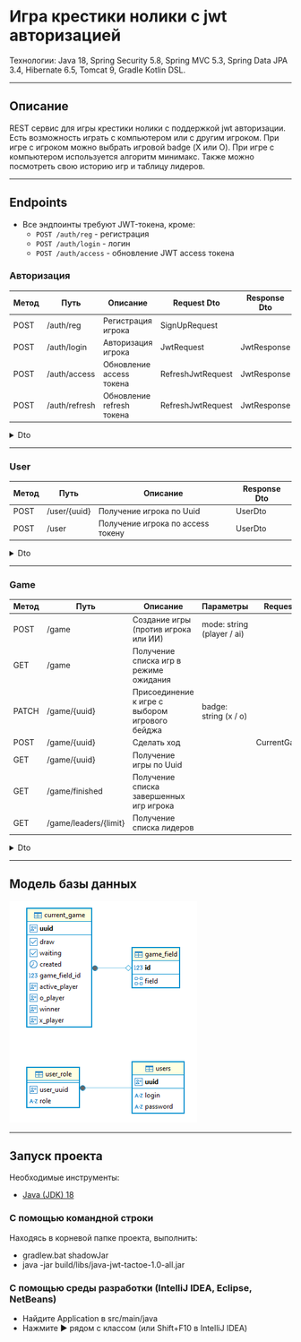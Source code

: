 # Игра крестики нолики с jwt авторизацией

Технологии: Java 18, Spring Security 5.8, Spring MVC 5.3, Spring Data JPA 3.4, Hibernate 6.5, Tomcat 9, Gradle Kotlin
DSL.

---

## Описание

REST сервис для игры крестики нолики с поддержкой jwt авторизации. Есть возможность играть с компьютером или с другим
игроком. При игре с игроком можно выбрать игровой badge (Х или О). При игре с компьютером используется алгоритм
минимакс. Также можно посмотреть свою историю игр и таблицу лидеров.

---

## Endpoints

- Все эндпоинты требуют JWT-токена, кроме:
    - `POST /auth/reg` - регистрация
    - `POST /auth/login` - логин
    - `POST /auth/access` - обновление JWT access токена

### Авторизация

| Метод | Путь          | Описание                  | Request Dto       | Response Dto |
|-------|---------------|---------------------------|-------------------|--------------|
| POST  | /auth/reg     | Регистрация игрока        | SignUpRequest     |              |
| POST  | /auth/login   | Авторизация игрока        | JwtRequest        | JwtResponse  |
| POST  | /auth/access  | Обновление access токена  | RefreshJwtRequest | JwtResponse  |
| POST  | /auth/refresh | Обновление refresh токена | RefreshJwtRequest | JwtResponse  |

<details>
<summary>Dto</summary>

SignUpRequest

```
{
    "login" : "string (required)",
    "password" : "string (required)"
}
```

JwtRequest

```
{
    "login" : "string (required)",
    "password" : "string (required)"
}
```

RefreshJwtRequest

```
{
    "refreshToken" : "string (required)"
}
```

JwtResponse

```
{
    "type": "Bearer",
    "accessToken": "string (JWT)",
    "refreshToken": "string (JWT)"
}
```

</details>

---

### User

| Метод | Путь         | Описание                          | Response Dto |
|-------|--------------|-----------------------------------|--------------|
| POST  | /user/{uuid} | Получение игрока по Uuid          | UserDto      |
| POST  | /user        | Получение игрока по access токену | UserDto      |

<details>
<summary>Dto</summary>

UserDto

```
{
    "uuid": "UUID"
}
```

</details>

---

### Game

| Метод | Путь                  | Описание                                       | Параметры                  | Request Dto    | Response Dto   |
|-------|-----------------------|------------------------------------------------|----------------------------|----------------|----------------|
| POST  | /game                 | Создание игры (против игрока или ИИ)           | mode: string (player / ai) |                |                |
| GET   | /game                 | Получение списка игр в режиме ожидания         |                            |                | WaitingGameDto |
| PATCH | /game/{uuid}          | Присоединение к игре с выбором игрового бейджа | badge: string (x / o)      |                | WaitingGameDto |
| POST  | /game/{uuid}          | Сделать ход                                    |                            | CurrentGameDto | CurrentGameDto |
| GET   | /game/{uuid}          | Получение игры по Uuid                         |                            |                | CurrentGameDto |
| GET   | /game/finished        | Получение списка завершенных игр игрока        |                            |                | CurrentGameDto |
| GET   | /game/leaders/{limit} | Получение списка лидеров                       |                            |                | UserWinRate    |

<details>
<summary>Dto</summary>

WaitingGameDto

```
[
    {
        "uuid": "UUID",
        "created": timestamp",
        "X Player": "UUID",
        "O Player": "UUID"
    }
]
```

CurrentGameDto

```
{
    "gameField": {
        "field": [
            [
                "",
                "",
                ""
            ],
            [
                "",
                "",
                ""
            ],
            [
                "",
                "",
                ""
            ]
        ]
    },
    "activePlayer": "UUID",
    "winner": UUID,
    "created": "timestamp",
    "draw": boolean
}
```

UserWinRate

```
[
    {
        "userUuid": "UUID",
        "login": "string",
        "winRate": double
    }
]
```

</details>

---

## Модель базы данных

![](src/main/resources/diagram.png)

---

## Запуск проекта

Необходимые инструменты:

* [Java (JDK) 18](https://github.com/corretto/corretto-18/releases)

### С помощью командной строки

Находясь в корневой папке проекта, выполнить:

* gradlew.bat shadowJar
* java -jar build/libs/java-jwt-tactoe-1.0-all.jar

### С помощью среды разработки (IntelliJ IDEA, Eclipse, NetBeans)

* Найдите Application в src/main/java
* Нажмите ▶️ рядом с классом (или Shift+F10 в IntelliJ IDEA)
























